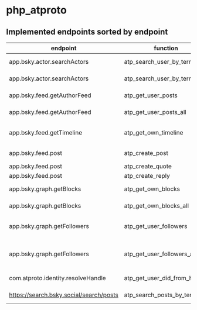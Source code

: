 # php_atproto

## Implemented endpoints sorted by endpoint

| endpoint                                | function                     | description                                                                            |
| --------------------------------------- | ---------------------------- | -------------------------------------------------------------------------------------- |
| app.bsky.actor.searchActors             | atp_search_user_by_term      | Returns ALL persons / actors for a search term                                         |
| app.bsky.actor.searchActors             | atp_search_user_by_termAll   | Returns ALL persons / actors for a search term                                         |
| app.bsky.feed.getAuthorFeed             | atp_get_user_posts           | get posts from the feed of a user                                                      |
| app.bsky.feed.getAuthorFeed             | atp_get_user_posts_all       | get ALL posts from the feed of a user                                                  |
| app.bsky.feed.getTimeline               | atp_get_own_timeline         | returns the number of entries defined from the own timeline                            |
| app.bsky.feed.post                      | atp_create_post              | Creates a post on the own feed                                                         |
| app.bsky.feed.post                      | atp_create_quote             | Creates a quote post                                                                   |
| app.bsky.feed.post                      | atp_create_reply             | Creates a reply to a post                                                              |
| app.bsky.graph.getBlocks                | atp_get_own_blocks           | Returns ALL blocks of the current used account                                         |
| app.bsky.graph.getBlocks                | atp_get_own_blocks_all       | Returns ALL blocks of the current used account                                         |
| app.bsky.graph.getFollowers             | atp_get_user_followers       | atp_get_user_followers returns the followers of a user handle (limited)                |
| app.bsky.graph.getFollowers             | atp_get_user_followers_all   | atp_get_user_followers_all returns ALL the followers of a user handle in a handy array |
| com.atproto.identity.resolveHandle      | atp_get_user_did_from_handle | returns the did of a given handle (f.e. schnoog.eu)                                    |
| https://search.bsky.social/search/posts | atp_search_posts_by_term     | Search posts by searchterm - non API call                                              |
